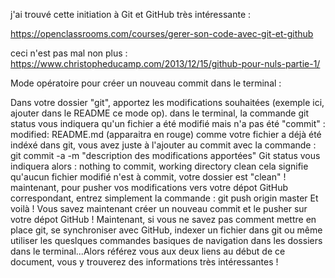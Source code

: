 j'ai trouvé cette initiation à Git et GitHub très intéressante : 

https://openclassrooms.com/courses/gerer-son-code-avec-git-et-github

ceci n'est pas mal non plus : 
https://www.christopheducamp.com/2013/12/15/github-pour-nuls-partie-1/

Mode opératoire pour créer un nouveau commit dans le terminal :

Dans votre dossier "git", apportez les modifications souhaitées (exemple ici, ajouter dans le README ce mode op).
dans le terminal, la commande 
	git status 
vous indiquera qu'un fichier a été modifié mais n'a pas été "commit" :
	modified:   README.md (apparaitra en rouge)
comme votre fichier a déjà été indéxé dans git, vous avez juste à l'ajouter au commit avec la commande : 
	git commit -a -m "description des modifications apportées"
Git status vous indiquera alors :
	nothing to commit, working directory clean
cela signifie qu'aucun fichier modifié n'est à commit, votre dossier est "clean" !
maintenant, pour pusher vos modifications vers votre dépot GitHub correspondant, entrez simplement la commande :
	git push origin master
Et voilà ! Vous savez maintenant créer un nouveau commit et le pusher sur votre dépot GitHub !
Maintenant, si vous ne savez pas comment mettre en place git, se synchroniser avec GitHub, indexer un fichier dans git ou même utiliser les queslques commandes basiques de navigation dans les dossiers dans le terminal...Alors référez vous aux deux liens au début de ce document, vous y trouverez des informations très intéressantes !
